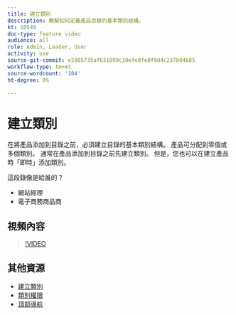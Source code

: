 ```yaml
---
title: 建立類別
description: 瞭解如何定義產品目錄的基本類別結構。
kt: 10549
doc-type: feature video
audience: all
role: Admin, Leader, User
activity: use
source-git-commit: e5985735af631099c10efe0fe0f9d4c237b04b85
workflow-type: tm+mt
source-wordcount: '104'
ht-degree: 0%

---
```


# 建立類別

在將產品添加到目錄之前，必須建立目錄的基本類別結構。 產品可分配到零個或多個類別。 通常在產品添加到目錄之前先建立類別。 但是，您也可以在建立產品時「即時」添加類別。

這段錄像是給誰的？

- 網站經理
- 電子商務商品商

## 視頻內容

>[!VIDEO](https://video.tv.adobe.com/v/343746?quality=12&learn=on)

## 其他資源

- [建立類別](https://docs.magento.com/user-guide/catalog/category-create.html)
- [類別權限](https://docs.magento.com/user-guide/catalog/category-permissions.html)
- [頂部導航](https://docs.magento.com/user-guide/catalog/navigation-top.html)
